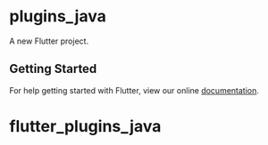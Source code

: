 # plugins_java

A new Flutter project.

## Getting Started

For help getting started with Flutter, view our online
[documentation](https://flutter.io/).
# flutter_plugins_java
